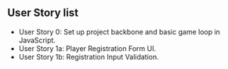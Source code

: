 ## User Story list
- User Story 0: Set up project backbone and basic game loop in JavaScript.
- User Story 1a: Player Registration Form UI.
- User Story 1b: Registration Input Validation.
